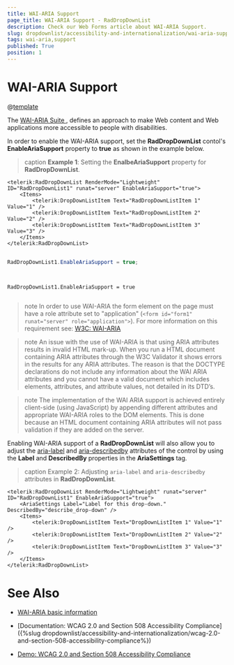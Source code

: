 ```yaml
---
title: WAI-ARIA Support
page_title: WAI-ARIA Support - RadDropDownList
description: Check our Web Forms article about WAI-ARIA Support.
slug: dropdownlist/accessibility-and-internationalization/wai-aria-support
tags: wai-aria,support
published: True
position: 1
---
```


# WAI-ARIA Support

@[template](/_templates/common/wai-aria-templates.md#intro "control: RadDropDownList")

The [ WAI-ARIA Suite ](https://www.w3.org/WAI/intro/aria), defines an approach to make Web content and Web applications more accessible to people with disabilities.

In order to enable the WAI-ARIA support, set the **RadDropDownList** contol's **EnableAriaSupport** property to **true** as shown in the example below.


>caption **Example 1**: Setting the **EnalbeAriaSupport** property for **RadDropDownList**.

````ASPNET
<telerik:RadDropDownList RenderMode="Lightweight" ID="RadDropDownList1" runat="server" EnableAriaSupport="true">
    <Items>
        <telerik:DropDownListItem Text="RadDropDownListItem 1" Value="1" />
        <telerik:DropDownListItem Text="RadDropDownListItem 2" Value="2" />
        <telerik:DropDownListItem Text="RadDropDownListItem 3" Value="3" />
    </Items>
</telerik:RadDropDownList>
````
````C#
	
RadDropDownList1.EnableAriaSupport = true;
	
````
````VB
	
RadDropDownList1.EnableAriaSupport = true
	
````


>note In order to use WAI-ARIA the form element on the page must have a role attribute set to "application" (`<form id="form1" runat="server" role="application">`). For more information on this requirement see: [W3C: WAI-ARIA](https://www.w3.org/TR/wai-aria/roles#application)
>

>note An issue with the use of WAI-ARIA is that using ARIA attributes results in invalid HTML mark-up. When you run a HTML document containing ARIA attributes through the W3C Validator it shows errors in the results for any ARIA attributes. The reason is that the DOCTYPE declarations do not include any information about the WAI ARIA attributes and you cannot have a valid document which includes elements, attributes, and attribute values, not detailed in its DTD’s.
>

>note The implementation of the WAI ARIA support is achieved entirely client-side (using JavaScript) by appending different attributes and appropriate WAI-ARIA roles to the DOM elements. This is done because an HTML document containing ARIA attributes will not pass validation if they are added on the server.
>


Enabling WAI-ARIA support of a **RadDropDownList** will also allow you to adjust the [aria-label](https://www.w3.org/WAI/PF/aria/states_and_properties#aria-label) and [aria-describedby](https://www.w3.org/WAI/PF/aria/states_and_properties#aria-describedby) attributes of the control by using the **Label** and **DescribedBy** properties in the **AriaSettings** tag.

>caption Example 2: Adjusting `aria-label` and `aria-describedby` attributes in **RadDropDownList**.

````ASP.NET
<telerik:RadDropDownList RenderMode="Lightweight" runat="server" ID="RadDropDownList1" EnableAriaSupport="true">
    <AriaSettings Label="Label for this drop-down." DescribedBy="describe_drop-down" />
	<Items>
		<telerik:DropDownListItem Text="DropDownListItem 1" Value="1" />
		<telerik:DropDownListItem Text="DropDownListItem 2" Value="2" />
		<telerik:DropDownListItem Text="DropDownListItem 3" Value="3" />
	</Items>
</telerik:RadDropDownList>
````


# See Also

 * [WAI-ARIA basic information](https://www.w3.org/WAI/intro/aria)

 * [Documentation: WCAG 2.0 and Section 508 Accessibility Compliance]({%slug dropdownlist/accessibility-and-internationalization/wcag-2.0-and-section-508-accessibility-compliance%}) 
 
 * [Demo: WCAG 2.0 and Section 508 Accessibility Compliance](https://demos.telerik.com/aspnet-ajax/dropdownlist/examples/accessibility/accessibility-compliance/defaultcs.aspx)

